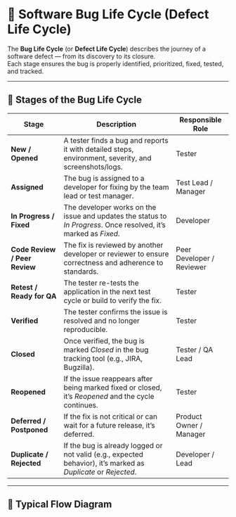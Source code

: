 # 🐞 Software Bug Life Cycle (Defect Life Cycle)

The **Bug Life Cycle** (or **Defect Life Cycle**) describes the journey of a software defect — from its discovery to its closure.  
Each stage ensures the bug is properly identified, prioritized, fixed, tested, and tracked.

---

## 🔁 Stages of the Bug Life Cycle

| **Stage** | **Description** | **Responsible Role** |
|------------|-----------------|----------------------|
| **New / Opened** | A tester finds a bug and reports it with detailed steps, environment, severity, and screenshots/logs. | Tester |
| **Assigned** | The bug is assigned to a developer for fixing by the team lead or test manager. | Test Lead / Manager |
| **In Progress / Fixed** | The developer works on the issue and updates the status to *In Progress*. Once resolved, it’s marked as *Fixed*. | Developer |
| **Code Review / Peer Review** | The fix is reviewed by another developer or reviewer to ensure correctness and adherence to standards. | Peer Developer / Reviewer |
| **Retest / Ready for QA** | The tester re-tests the application in the next test cycle or build to verify the fix. | Tester |
| **Verified** | The tester confirms the issue is resolved and no longer reproducible. | Tester |
| **Closed** | Once verified, the bug is marked *Closed* in the bug tracking tool (e.g., JIRA, Bugzilla). | Tester / QA Lead |
| **Reopened** | If the issue reappears after being marked fixed or closed, it’s *Reopened* and the cycle continues. | Tester |
| **Deferred / Postponed** | If the fix is not critical or can wait for a future release, it’s deferred. | Product Owner / Manager |
| **Duplicate / Rejected** | If the bug is already logged or not valid (e.g., expected behavior), it’s marked as *Duplicate* or *Rejected*. | Developer / Lead |

---

## 🧭 Typical Flow Diagram

